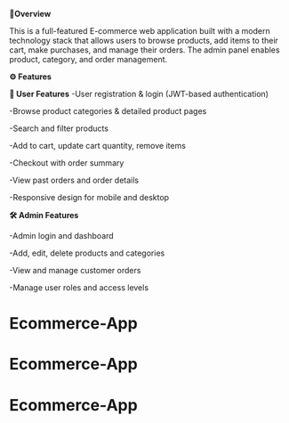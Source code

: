**📌Overview**

This is a full-featured E-commerce web application built with a modern technology stack that allows users to browse products, add items to their cart, make purchases, and manage their orders. The admin panel enables product, category, and order management.





**⚙️ Features**

**👤 User Features**
-User registration & login (JWT-based authentication)

-Browse product categories & detailed product pages

-Search and filter products

-Add to cart, update cart quantity, remove items

-Checkout with order summary

-View past orders and order details

-Responsive design for mobile and desktop





**🛠️ Admin Features**

-Admin login and dashboard

-Add, edit, delete products and categories

-View and manage customer orders

-Manage user roles and access levels


# Ecommerce-App
# Ecommerce-App
# Ecommerce-App
